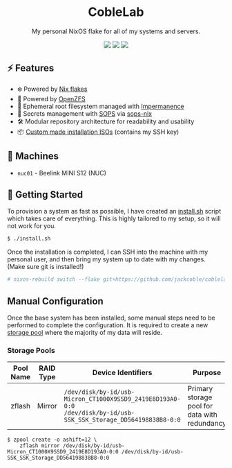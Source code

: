 <h1 align="center">CobleLab</h1>
<p align="center">My personal NixOS flake for all of my systems and servers.</h1>
<div align="center">
    <img src="https://img.shields.io/badge/NIXOS-5277C3.svg?style=for-the-badge&logo=NixOS&logoColor=white" />
    <img src="https://img.shields.io/badge/NixOS-24.11-blue?style=for-the-badge&logo=nixos&logoColor=white" />
    <a href="https://github.com/jackcoble/coblelab/blob/main/LICENSE">
        <img src="https://img.shields.io/github/license/jackcoble/coblelab?style=for-the-badge" />
    </a>
</div>

## ⚡️ Features

- ❄️ Powered by [Nix flakes](https://nixos.wiki/wiki/Flakes)
- 💾 Powered by [OpenZFS](https://openzfs.org)
- 👻 Ephemeral root filesystem managed with [Impermanence](https://github.com/nix-community/impermanence)
- 🔑 Secrets management with [SOPS](https://getsops.io/) via [sops-nix](https://github.com/Mic92/sops-nix)
- 🛠️ Modular repository architecture for readability and usability
- 📦 [Custom made installation ISOs](https://github.com/jackcoble/coblelab/releases) (contains my SSH key)

## 🤖 Machines

- `nuc01` - Beelink MINI S12 (NUC)

## 🧱 Getting Started

To provision a system as fast as possible, I have created an [install.sh](https://github.com/jackcoble/coblelab/blob/main/install.sh) script which takes care of everything. This is highly tailored to my setup, so it will not work for you.

```bash
$ ./install.sh
```

Once the installation is completed, I can SSH into the machine with my personal user, and then bring my system up to date with my changes. (Make sure git is installed!)

```bash
# nixos-rebuild switch --flake git+https://github.com/jackcoble/coblelab --refresh
```

## Manual Configuration

Once the base system has been installed, some manual steps need to be performed to complete the configuration. It is required to create a new [storage pool](https://openzfs.readthedocs.io/en/latest/introduction.html#storage-pools) where the majority of my data will reside.


### Storage Pools

| Pool Name | RAID Type | Device Identifiers                                                                                                    | Purpose                                       | Raw Storage | Actual Storage |
| --------- | --------- | --------------------------------------------------------------------------------------------------------------------- | --------------------------------------------- | ----------- | -------------- |
| zflash  | Mirror    | `/dev/disk/by-id/usb-Micron_CT1000X9SSD9_2419E8D193A0-0:0`<br>`/dev/disk/by-id/usb-SSK_SSK_Storage_DD564198838B8-0:0` | Primary storage pool for data with redundancy | 2 TB        | 1 TB           |

```
$ zpool create -o ashift=12 \
    zflash mirror /dev/disk/by-id/usb-Micron_CT1000X9SSD9_2419E8D193A0-0:0 /dev/disk/by-id/usb-SSK_SSK_Storage_DD564198838B8-0:0
```
